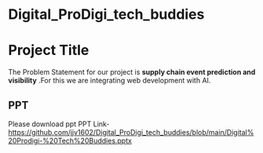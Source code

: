 # Digital_ProDigi_tech_buddies

# Project Title

The Problem Statement for our project is __supply chain event prediction and visibility__
.For this we are integrating web development with AI. 


## PPT
Please download ppt 
PPT Link-  https://github.com/jjv1602/Digital_ProDigi_tech_buddies/blob/main/Digital%20Prodigi-%20Tech%20Buddies.pptx
